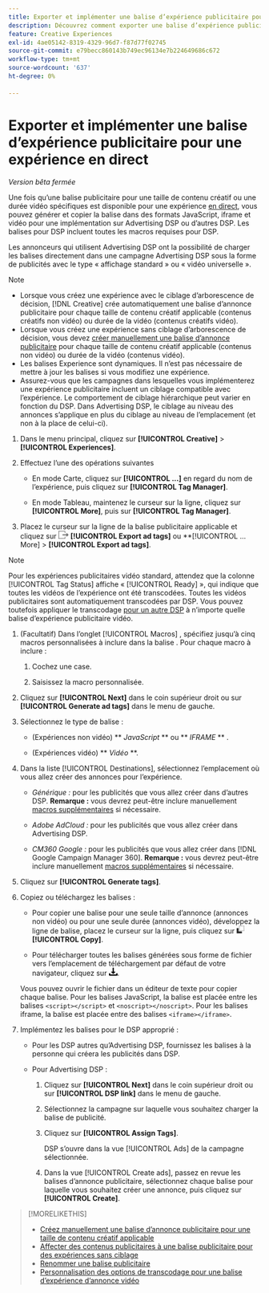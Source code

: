 ```yaml
---
title: Exporter et implémenter une balise d’expérience publicitaire pour une expérience en direct
description: Découvrez comment exporter une balise d’expérience publicitaire et éventuellement la charger dans une campagne Advertising DSP.
feature: Creative Experiences
exl-id: 4ae05142-8319-4329-96d7-f87d77f02745
source-git-commit: e79becc860143b749ec96134e7b224649686c672
workflow-type: tm+mt
source-wordcount: '637'
ht-degree: 0%

---
```


# Exporter et implémenter une balise d’expérience publicitaire pour une expérience en direct

*Version bêta fermée*

Une fois qu’une balise publicitaire pour une taille de contenu créatif ou une durée vidéo spécifiques est disponible pour une expérience [en direct](experience-about.md#experience-statuses), vous pouvez générer et copier la balise dans des formats JavaScript, iframe et vidéo pour une implémentation sur Advertising DSP ou d’autres DSP. Les balises pour DSP incluent toutes les macros requises pour DSP.

Les annonceurs qui utilisent Advertising DSP ont la possibilité de charger les balises directement dans une campagne Advertising DSP sous la forme de publicités avec le type « affichage standard » ou « vidéo universelle ».

>[!NOTE]
>
>* Lorsque vous créez une expérience avec le ciblage d’arborescence de décision, [!DNL Creative] crée automatiquement une balise d’annonce publicitaire pour chaque taille de contenu créatif applicable (contenus créatifs non vidéo) ou durée de la vidéo (contenus créatifs vidéo).
>* Lorsque vous créez une expérience sans ciblage d’arborescence de décision, vous devez [créer manuellement une balise d’annonce publicitaire](experience-tag-create-manually.md) pour chaque taille de contenu créatif applicable (contenus non vidéo) ou durée de la vidéo (contenus vidéo).
>* Les balises Experience sont dynamiques. Il n’est pas nécessaire de mettre à jour les balises si vous modifiez une expérience.
>* Assurez-vous que les campagnes dans lesquelles vous implémenterez une expérience publicitaire incluent un ciblage compatible avec l’expérience. Le comportement de ciblage hiérarchique peut varier en fonction du DSP. Dans Advertising DSP, le ciblage au niveau des annonces s’applique en plus du ciblage au niveau de l’emplacement (et non à la place de celui-ci).

1. Dans le menu principal, cliquez sur **[!UICONTROL Creative]** > **[!UICONTROL Experiences]**.

1. Effectuez l’une des opérations suivantes <!-- I see multiselect, but it's not actually working for me as of 2/3 so I don't know how exporting multiple tags works.-->

   * En mode Carte, cliquez sur **[!UICONTROL ...]** en regard du nom de l’expérience, puis cliquez sur **[!UICONTROL Tag Manager]**.

   * En mode Tableau, maintenez le curseur sur la ligne, cliquez sur **[!UICONTROL More]**, puis sur **[!UICONTROL Tag Manager]**.

1. Placez le curseur sur la ligne de la balise publicitaire applicable et cliquez sur ![Exporter les balises publicitaires](/help/creative/assets/export.png "Exporter les balises publicitaires") **[!UICONTROL Export ad tags]** ou **[!UICONTROL ... More] > **[!UICONTROL Export ad tags]**.

>[!NOTE]
>
>Pour les expériences publicitaires vidéo standard, attendez que la colonne [!UICONTROL Tag Status] affiche « [!UICONTROL Ready] », qui indique que toutes les vidéos de l’expérience ont été transcodées. Toutes les vidéos publicitaires sont automatiquement transcodées par DSP. Vous pouvez toutefois appliquer le transcodage [pour un autre DSP](experience-tag-video-transcoding.md) à n’importe quelle balise d’expérience publicitaire vidéo.

<!-- Tag Manager has only a list view, but no card view, as of 2/2. -->

1. (Facultatif) Dans l’onglet [!UICONTROL Macros] , spécifiez jusqu’à cinq macros personnalisées à inclure dans la balise . Pour chaque macro à inclure :

   1. Cochez une case.<!-- Explain more -->

   1. Saisissez la macro personnalisée.<!-- Explain more -->

1. Cliquez sur **[!UICONTROL Next]** dans le coin supérieur droit ou sur **[!UICONTROL Generate ad tags]** dans le menu de gauche.

1. Sélectionnez le type de balise :

   * (Expériences non vidéo) ** *JavaScript<!-- sic -->* ** ou ** *IFRAME* ** <!-- sic -->.

   * (Expériences vidéo) ** *Vidéo* **.

1. Dans la liste [!UICONTROL Destinations], sélectionnez l’emplacement où vous allez créer des annonces pour l’expérience.

   * *Générique :* pour les publicités que vous allez créer dans d’autres DSP. **Remarque :** vous devrez peut-être inclure manuellement [macros supplémentaires](/help/creative/creative-macros.md) si nécessaire.

   * *Adobe AdCloud :* pour les publicités que vous allez créer dans Advertising DSP.

   * *CM360 Google :* pour les publicités que vous allez créer dans [!DNL Google Campaign Manager 360]. **Remarque :** vous devrez peut-être inclure manuellement [macros supplémentaires](/help/creative/creative-macros.md) si nécessaire.

1. Cliquez sur **[!UICONTROL Generate tags]**.

1. Copiez ou téléchargez les balises :

   * Pour copier une balise pour une seule taille d’annonce (annonces non vidéo) ou pour une seule durée (annonces vidéo), développez la ligne de balise, placez le curseur sur la ligne, puis cliquez sur ![Copier](/help/creative/assets/copy.png "Copier") **[!UICONTROL Copy]**.<!-- why diff than "Copy to clipboard icon used to copy macros for creatives? -->

   * Pour télécharger toutes les balises générées sous forme de fichier vers l’emplacement de téléchargement par défaut de votre navigateur, cliquez sur ![Télécharger les balises](/help/creative/assets/download.png "Télécharger les balises").

   Vous pouvez ouvrir le fichier dans un éditeur de texte pour copier chaque balise. Pour les balises JavaScript, la balise est placée entre les balises `<script></script>` et `<noscript></noscript>`. Pour les balises iframe, la balise est placée entre des balises `<iframe></iframe>`.

1. Implémentez les balises pour le DSP approprié :

   * Pour les DSP autres qu’Advertising DSP, fournissez les balises à la personne qui créera les publicités dans DSP.

   * Pour Advertising DSP :

      1. Cliquez sur **[!UICONTROL Next]** dans le coin supérieur droit ou sur **[!UICONTROL DSP link]** dans le menu de gauche.

      1. Sélectionnez la campagne sur laquelle vous souhaitez charger la balise de publicité.

      1. Cliquez sur **[!UICONTROL Assign Tags]**.

         DSP s’ouvre dans la vue [!UICONTROL Ads] de la campagne sélectionnée.

      1. Dans la vue [!UICONTROL Create ads], passez en revue les balises d’annonce publicitaire, sélectionnez chaque balise pour laquelle vous souhaitez créer une annonce, puis cliquez sur **[!UICONTROL Create]**.

<!-- no way to get back to the Creative Tag Manager -- you have to click back through the main menu -->

<!-- Add this info, with descriptions:

## Ad tag formats

### JavaScript

### Iframe

-->

>[!MORELIKETHIS]
>
>* [Créez manuellement une balise d’annonce publicitaire pour une taille de contenu créatif applicable](experience-tag-create-manually.md)
>* [Affecter des contenus publicitaires à une balise publicitaire pour des expériences sans ciblage](experience-tag-assign-creatives.md)
>* [Renommer une balise publicitaire](experience-tag-rename.md)
>* [Personnalisation des options de transcodage pour une balise d’expérience d’annonce vidéo](experience-tag-video-transcoding.md)
